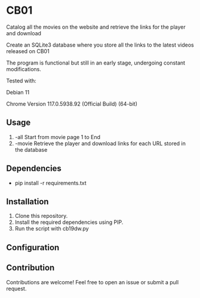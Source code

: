 # CB01
Catalog all the movies on the website and retrieve the links for the player and download

Create an SQLite3 database where you store all the links to the latest videos released on CB01

The program is functional but still in an early stage, undergoing constant modifications.

Tested with:

Debian 11

Chrome Version 117.0.5938.92 (Official Build) (64-bit)

## Usage

1. -all   Start from movie page 1 to End
2. -movie Retrieve the player and download links for each URL stored in the database

## Dependencies

- pip install -r requirements.txt

## Installation

1. Clone this repository.
2. Install the required dependencies using PIP.
3. Run the script with cb19dw.py

## Configuration


## Contribution

Contributions are welcome! Feel free to open an issue or submit a pull request.
